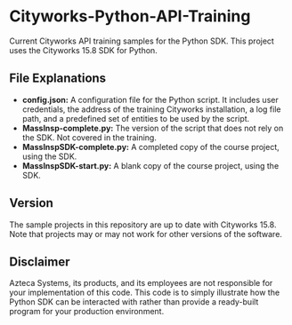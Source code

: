 # Cityworks-Python-API-Training
Current Cityworks API training samples for the Python SDK. This project uses the Cityworks 15.8 SDK for Python.

## File Explanations
* **config.json:** A configuration file for the Python script. It includes user credentials, the address of the training Cityworks installation, a log file path, and a predefined set of entities to be used by the script.
* **MassInsp-complete.py:** The version of the script that does not rely on the SDK. Not covered in the training.
* **MassInspSDK-complete.py:** A completed copy of the course project, using the SDK.
* **MassInspSDK-start.py:** A blank copy of the course project, using the SDK.

## Version
The sample projects in this repository are up to date with Cityworks 15.8. Note that projects may or may not work for other versions of the software.

## Disclaimer
Azteca Systems, its products, and its employees are not responsible for your implementation of this code. This code is to simply illustrate how the Python SDK can be interacted with rather than provide a ready-built program for your production environment.